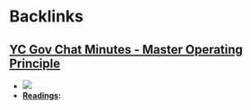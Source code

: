 
# Backlinks
## [YC Gov Chat Minutes - Master Operating Principle](<YC Gov Chat Minutes - Master Operating Principle.md>)
- ![](https://firebasestorage.googleapis.com/v0/b/firescript-577a2.appspot.com/o/imgs%2Fapp%2FArtOfGig%2F_CTIS_xcWZ.png?alt=media&token=0beb10d5-b28f-4b5c-8332-8edfa3229268)
- **[Readings](<Readings.md>):**

